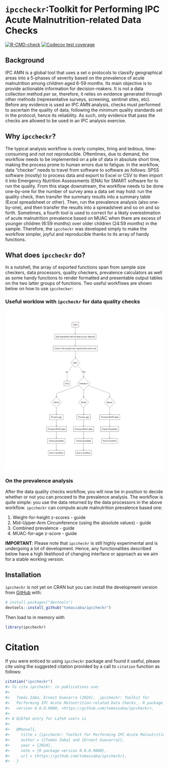 
<!-- README.md is generated from README.Rmd. Please edit that file -->

# `ipccheckr`:Toolkit for Performing IPC Acute Malnutrition-related Data Checks

<!-- badges: start -->

[![R-CMD-check](https://github.com/tomaszaba/ipccheckr/actions/workflows/R-CMD-check.yaml/badge.svg)](https://github.com/tomaszaba/ipccheckr/actions/workflows/R-CMD-check.yaml)
[![Codecov test
coverage](https://codecov.io/gh/tomaszaba/ipccheckr/branch/main/graph/badge.svg)](https://app.codecov.io/gh/tomaszaba/ipccheckr?branch=main)
<!-- badges: end -->

## Background

IPC AMN is a global tool that uses a set o protocols to classify
geographical areas into a 5-phases of severity based on the prevalence
of acute malnutrition among children aged 6-59 months. Its main
objective is to provide actionable information for decision-makers. It
is not a data collection method *per se*, therefore, it relies on
evidence generated through other methods (representative surveys,
screening, sentinel sites, etc). Before any evidence is used an IPC AMN
analysis, checks must performed to ascertain the quality of data,
following the minimum quality standards set in the protocol, hence its
reliability. As such, only evidence that pass the checks are allowed to
be used in an IPC analysis exercise.

## Why `ipccheckr`?

The typical analysis workflow is overly complex, tiring and tedious,
time-consuming and not not reproducible. Oftentimes, due to demand, the
workflow needs to be implemented on a pile of data in absolute short
time, making the process prone to human errors due to fatigue. In the
workflow, data “checker” needs to travel from software to software as
follows: SPSS software (mostly) to process data and export to Excel or
CSV to then import it into Emergency Nutrition Assessments (ENA) for
SMART software for to run the quality. From this stage downstream, the
workflow needs to be done one-by-one for the number of survey area a
data set may hold: run the quality check, then transfer the summary
results into a summary table (Excel spreadsheet or other). Then, run the
prevalence analysis (also one-by-one), and then transfer the results
into a spreadsheet and so on and so forth. Sometimes, a fourth tool is
used to correct for a likely overestimation of acute malnutrition
prevalence based on MUAC when there are excess of younger children (6:59
months) over older children (24:59 months) in the sample. Therefore, the
`ipccheckr` was developed simply to make the workflow simpler, joyful
and reproducible thanks to its array of handy functions.

## What does `ipccheckr` do?

In a nutshell, the array of exported functions span from sample size
checkers, data processors, quality checkers, prevalence calculators as
well as some handy functions to render formatted and presentable output
tables on the two latter groups of functions. Two useful workflows are
shown below on how to use `ipcchecker`:

### Useful worklow with `ipccheckr` for data quality checks

<img src="man/figures/README-mermaid-diagram-1.png" style="display: block; margin: auto;" />

### On the prevalence analysis

After the data quality checks workflow, you will now be in position to
decide whether or not you can proceed to the prevalence analysis. The
workflow is quite simple: you use the data returned by the data
processors in the above workflow. `ipccheckr` can compute acute
malnutrition prevalence based one:

1.  Weight-for-height z-scores - guide
2.  Mid-Upper-Arm Circumference (using the absolute values) - guide
3.  Combined prevalence - guide
4.  MUAC-for-age z-score - guide

**IMPORTANT**: Please note that `ipccheckr` is still highly experimental
and is undergoing a lot of development. Hence, any functionalities
described below have a high likelihood of changing interface or approach
as we aim for a stable working version.

## Installation

`ipccheckr` is not yet on CRAN but you can install the development
version from [GitHub](https://github.com/) with:

``` r
# install.packages("devtools")
devtools::install_github("tomaszaba/ipccheckr")
```

Then load to in memory with

``` r
library(ipccheckr)
```

# Citation

If you were enticed to using `ipccheckr` package and found it useful,
please cite using the suggested citation provided by a call to
`citation` function as follows:

``` r
citation("ipccheckr")
#> To cite ipccheckr: in publications use:
#> 
#>   Tomás Zaba, Ernest Guevarra (2024). _ipccheckr: Toolkit for
#>   Performing IPC Acute Malnutrition-related Data Checks_. R package
#>   version 0.0.0.9000, <https://github.com/tomaszaba/ipccheckr>.
#> 
#> A BibTeX entry for LaTeX users is
#> 
#>   @Manual{,
#>     title = {ipccheckr: Toolkit for Performing IPC Acute Malnutrition-related Data Checks},
#>     author = {{Tomás Zaba} and {Ernest Guevarra}},
#>     year = {2024},
#>     note = {R package version 0.0.0.9000},
#>     url = {https://github.com/tomaszaba/ipccheckr},
#>   }
```
